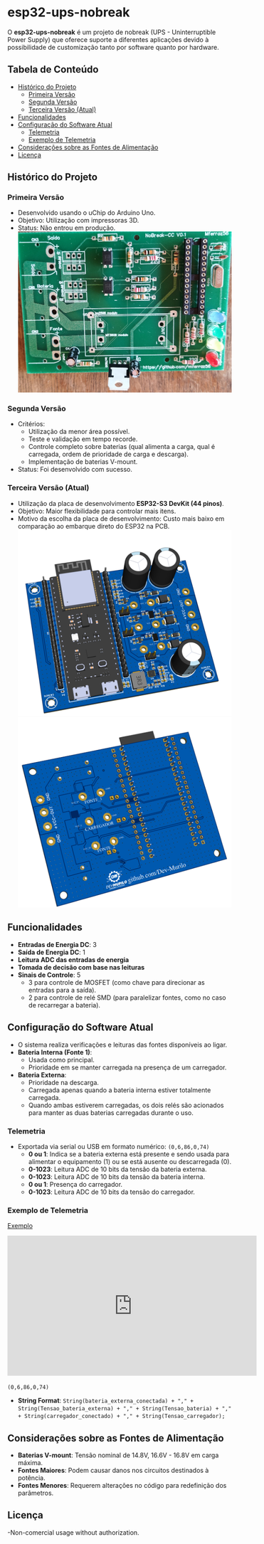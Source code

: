 # esp32-ups-nobreak

O **esp32-ups-nobreak** é um projeto de nobreak (UPS - Uninterruptible Power Supply) que oferece suporte a diferentes aplicações devido à possibilidade de customização tanto por software quanto por hardware.

## Tabela de Conteúdo

- [Histórico do Projeto](#histórico-do-projeto)
  - [Primeira Versão](#primeira-versão)
  - [Segunda Versão](#segunda-versão)
  - [Terceira Versão (Atual)](#terceira-versão-atual)
- [Funcionalidades](#funcionalidades)
- [Configuração do Software Atual](#configuração-do-software-atual)
  - [Telemetria](#telemetria)
  - [Exemplo de Telemetria](#exemplo-de-telemetria)
- [Considerações sobre as Fontes de Alimentação](#considerações-sobre-as-fontes-de-alimentação)
- [Licença](#licença)

## Histórico do Projeto

### Primeira Versão
- Desenvolvido usando o uChip do Arduino Uno.
- Objetivo: Utilização com impressoras 3D.
- Status: Não entrou em produção.
![pcb_V1](Imagens/pcb_V1.jpg)


### Segunda Versão
- Critérios:
  - Utilização da menor área possível.
  - Teste e validação em tempo recorde.
  - Controle completo sobre baterias (qual alimenta a carga, qual é carregada, ordem de prioridade de carga e descarga).
  - Implementação de baterias V-mount.
- Status: Foi desenvolvido com sucesso.

### Terceira Versão (Atual)
- Utilização da placa de desenvolvimento **ESP32-S3 DevKit (44 pinos)**.
- Objetivo: Maior flexibilidade para controlar mais itens.
- Motivo da escolha da placa de desenvolvimento: Custo mais baixo em comparação ao embarque direto do ESP32 na PCB.
![3D-Image](Imagens/3D-image.png)
![3D-Image-bottom](Imagens/3D-image-bottom.png)

## Funcionalidades

- **Entradas de Energia DC**: 3
- **Saída de Energia DC**: 1
- **Leitura ADC das entradas de energia**
- **Tomada de decisão com base nas leituras**
- **Sinais de Controle**: 5
  - 3 para controle de MOSFET (como chave para direcionar as entradas para a saída).
  - 2 para controle de relé SMD (para paralelizar fontes, como no caso de recarregar a bateria).

## Configuração do Software Atual

- O sistema realiza verificações e leituras das fontes disponíveis ao ligar.
- **Bateria Interna (Fonte 1)**: 
  - Usada como principal.
  - Prioridade em se manter carregada na presença de um carregador.
- **Bateria Externa**:
  - Prioridade na descarga.
  - Carregada apenas quando a bateria interna estiver totalmente carregada.
  - Quando ambas estiverem carregadas, os dois relés são acionados para manter as duas baterias carregadas durante o uso.
  
### Telemetria
- Exportada via serial ou USB em formato numérico: `(0,6,86,0,74)`
  - **0 ou 1**: Indica se a bateria externa está presente e sendo usada para alimentar o equipamento (1) ou se está ausente ou descarregada (0).
  - **0-1023**: Leitura ADC de 10 bits da tensão da bateria externa.
  - **0-1023**: Leitura ADC de 10 bits da tensão da bateria interna.
  - **0 ou 1**: Presença do carregador.
  - **0-1023**: Leitura ADC de 10 bits da tensão do carregador.

### Exemplo de Telemetria
[Exemplo](https://youtu.be/NBOAWUM_bD8)

<iframe width="560" height="315" src="https://www.youtube.com/embed/NBOAWUM_bD8" frameborder="0" allow="autoplay; encrypted-media" allowfullscreen></iframe>

```plaintext
(0,6,86,0,74)
```

- **String Format**: `String(bateria_externa_conectada) + "," + String(Tensao_bateria_externa) + "," + String(Tensao_bateria) + "," + String(carregador_conectado) + "," + String(Tensao_carregador);`

## Considerações sobre as Fontes de Alimentação

- **Baterias V-mount**: Tensão nominal de 14.8V, 16.6V - 16.8V em carga máxima.
- **Fontes Maiores**: Podem causar danos nos circuitos destinados à potência.
- **Fontes Menores**: Requerem alterações no código para redefinição dos parâmetros.

## Licença
-Non-comercial usage without authorization.